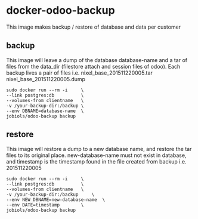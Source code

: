 # docker-odoo-backup
This image makes backup / restore of database and data per customer

## backup
This image will leave a dump of the database database-name and a tar of files from
the data_dir (filestore attach and session files of odoo). Each backup lives a pair of
files i.e. nixel_base_201511220005.tar nixel_base_201511220005.dump  

    sudo docker run --rm -i     \
    --link postgres:db          \
    --volumes-from clientname   \
    -v /your-backup-dir:/backup \
    --env DBNAME=database-name  \
    jobiols/odoo-backup backup


## restore
This image will restore a dump to a new database name, and restore the tar files to
its original place. new-database-name must not exist in database, and timestamp is 
the timestamp found in the file created from backup i.e. 201511220005

    sudo docker run --rm -i     \
    --link postgres:db          \
    --volumes-from clientname   \
    -v /your-backup-dir:/backup     \
    --env NEW_DBNAME=new-database-name  \
    --env DATE=timestamp        \
    jobiols/odoo-backup backup

